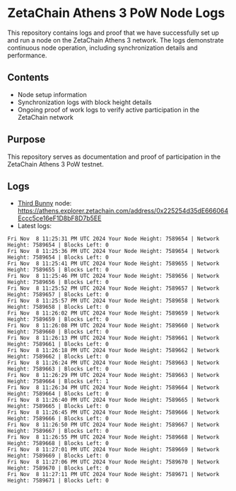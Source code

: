 # ZetaChain Athens 3 PoW Node Logs
This repository contains logs and proof that we have successfully set up and run a node on the ZetaChain Athens 3 network. The logs demonstrate continuous node operation, including synchronization details and performance.

## Contents
- Node setup information
- Synchronization logs with block height details
- Ongoing proof of work logs to verify active participation in the ZetaChain network

## Purpose
This repository serves as documentation and proof of participation in the ZetaChain Athens 3 PoW testnet.

## Logs

- [Third Bunny](https://thirdbunny.xyz/) node: https://athens.explorer.zetachain.com/address/0x225254d35dE666064Eccc5ce16eF1D8bF8D7b5EE
- Latest logs:
```
Fri Nov  8 11:25:31 PM UTC 2024 Your Node Height: 7589654 | Network Height: 7589654 | Blocks Left: 0
Fri Nov  8 11:25:36 PM UTC 2024 Your Node Height: 7589654 | Network Height: 7589654 | Blocks Left: 0
Fri Nov  8 11:25:41 PM UTC 2024 Your Node Height: 7589655 | Network Height: 7589655 | Blocks Left: 0
Fri Nov  8 11:25:46 PM UTC 2024 Your Node Height: 7589656 | Network Height: 7589656 | Blocks Left: 0
Fri Nov  8 11:25:52 PM UTC 2024 Your Node Height: 7589657 | Network Height: 7589657 | Blocks Left: 0
Fri Nov  8 11:25:57 PM UTC 2024 Your Node Height: 7589658 | Network Height: 7589658 | Blocks Left: 0
Fri Nov  8 11:26:02 PM UTC 2024 Your Node Height: 7589659 | Network Height: 7589659 | Blocks Left: 0
Fri Nov  8 11:26:08 PM UTC 2024 Your Node Height: 7589660 | Network Height: 7589660 | Blocks Left: 0
Fri Nov  8 11:26:13 PM UTC 2024 Your Node Height: 7589661 | Network Height: 7589661 | Blocks Left: 0
Fri Nov  8 11:26:18 PM UTC 2024 Your Node Height: 7589662 | Network Height: 7589662 | Blocks Left: 0
Fri Nov  8 11:26:24 PM UTC 2024 Your Node Height: 7589663 | Network Height: 7589663 | Blocks Left: 0
Fri Nov  8 11:26:29 PM UTC 2024 Your Node Height: 7589663 | Network Height: 7589664 | Blocks Left: 1
Fri Nov  8 11:26:34 PM UTC 2024 Your Node Height: 7589664 | Network Height: 7589664 | Blocks Left: 0
Fri Nov  8 11:26:40 PM UTC 2024 Your Node Height: 7589665 | Network Height: 7589665 | Blocks Left: 0
Fri Nov  8 11:26:45 PM UTC 2024 Your Node Height: 7589666 | Network Height: 7589666 | Blocks Left: 0
Fri Nov  8 11:26:50 PM UTC 2024 Your Node Height: 7589667 | Network Height: 7589667 | Blocks Left: 0
Fri Nov  8 11:26:55 PM UTC 2024 Your Node Height: 7589668 | Network Height: 7589668 | Blocks Left: 0
Fri Nov  8 11:27:01 PM UTC 2024 Your Node Height: 7589669 | Network Height: 7589669 | Blocks Left: 0
Fri Nov  8 11:27:06 PM UTC 2024 Your Node Height: 7589670 | Network Height: 7589670 | Blocks Left: 0
Fri Nov  8 11:27:11 PM UTC 2024 Your Node Height: 7589671 | Network Height: 7589671 | Blocks Left: 0
```
